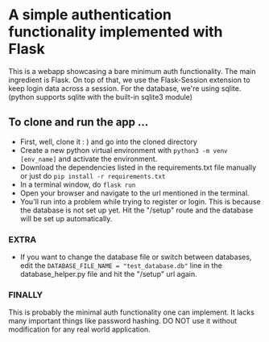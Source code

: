 # A simple authentication functionality implemented with Flask

This is a webapp showcasing a bare minimum auth functionality.
The main ingredient is Flask. On top of that, we use the Flask-Session
extension to keep login data across a session. For the database, we're
using sqlite. (python supports sqlite with the built-in sqlite3 module)

## To clone and run the app ...
 - First, well, clone it : ) and go into the cloned directory
 - Create a new python virtual environment with `python3 -m venv [env_name]` and activate the environment.
 - Download the dependencies listed in the requirements.txt file manually or just do `pip install -r requirements.txt`
 - In a terminal window, do `flask run`
 - Open your browser and navigate to the url mentioned in the terminal.
 - You'll run into a problem while trying to register or login. This is because the database is not set up yet. Hit the "/setup" route and the database will be set up automatically.

### EXTRA
 - If you want to change the database file or switch between databases, edit the `DATABASE_FILE_NAME = "test_database.db"` line in the database_helper.py file and hit the "/setup" url again.

### FINALLY
This is probably the minimal auth functionality one can implement. It lacks many important things like password hashing. DO NOT use it without modification for any real world application.